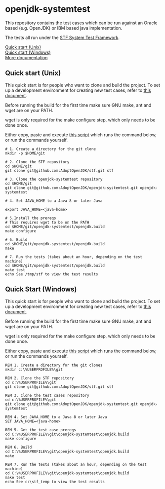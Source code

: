 # openjdk-systemtest

This repository contains the test cases which can be run against an Oracle based (e.g. OpenJDK) or IBM based java implementation.

The tests all run under the [STF System Test Framework](https://github.com/AdoptOpenJDK/stf).

[Quick start (Unix)](#unix)  
[Quick start (Windows)](#windows)  
[More documentation](openjdk.build/docs/build.md)

<a name="unix"></a>
## Quick start (Unix)

This quick start is for people who want to clone and build the project.  To set up a development environment for creating new test cases, refer to [this document](openjdk.build/docs/build.md).

Before running the build for the first time make sure GNU make, ant and wget are on your PATH.

wget is only required for the make configure step, which only needs to be done once.

Either copy, paste and execute [this script](openjdk.build/scripts/openjdk-systemtest-clone-make.sh) which runs the command below, or run the commands yourself.


```shell
# 1. Create a directory for the git clone
mkdir -p $HOME/git

# 2. Clone the STF repository
cd $HOME/git
git clone git@github.com:AdoptOpenJDK/stf.git stf

# 3. Clone the openjdk-systemtest repository
cd $HOME/git
git clone git@github.com:AdoptOpenJDK/openjdk-systemtest.git openjdk-systemtest

# 4. Set JAVA_HOME to a Java 8 or later Java

export JAVA_HOME=<java-home>

# 5.Install the prereqs
# This requires wget to be on the PATH
cd $HOME/git/openjdk-systemtest/openjdk.build
make configure

# 6. Build
cd $HOME/git/openjdk-systemtest/openjdk.build
make

# 7. Run the tests (takes about an hour, depending on the test machine)
cd $HOME/git/openjdk-systemtest/openjdk.build
make test
echo See /tmp/stf to view the test results
```

<a name="windows"></a>
## Quick Start (Windows)

This quick start is for people who want to clone and build the project.  To set up a development environment for creating new test cases, refer to [this document](openjdk.build/docs/build.md).

Before running the build for the first time make sure GNU make, ant and wget are on your PATH.

wget is only required for the make configure step, which only needs to be done once.

Either copy, paste and execute [this script](openjdk.build/scripts/openjdk-systemtest-clone-make.bat) which runs the command below, or run the commands yourself.

```dos
REM 1. Create a directory for the git clones
mkdir c:\%USERPROFILE%\git

REM 2. Clone the STF repository
cd c:\%USERPROFILE%\git
git clone git@github.com:AdoptOpenJDK/stf.git stf

REM 3. Clone the test cases repository
cd c:\%USERPROFILE%\git
git clone git@github.com:AdoptOpenJDK/openjdk-systemtest.git openjdk-systemtest

REM 4. Set JAVA_HOME to a Java 8 or later Java
SET JAVA_HOME=<java-home>

REM 5. Get the test case prereqs
cd C:\%USERPROFILE%\git\openjdk-systemtest\openjdk.build
make configure

REM 6. Build
cd C:\%USERPROFILE%\git\openjdk-systemtest\openjdk.build
make

REM 7. Run the tests (takes about an hour, depending on the test machine)
cd C:\%USERPROFILE%\git\openjdk-systemtest\openjdk.build
make test
echo See c:\stf_temp to view the test results
```


